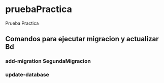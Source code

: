 # pruebaPractica
Prueba Practica
## Comandos para ejecutar migracion y actualizar Bd
### add-migration SegundaMigracion
### update-database



